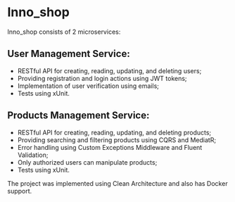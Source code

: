 # Inno_shop

Inno_shop consists of 2 microservices:

## User Management Service:

- RESTful API for creating, reading, updating, and deleting users;
- Providing registration and login actions using JWT tokens;
- Implementation of user verification using emails;
- Tests using xUnit.

## Products Management Service:

- RESTful API for creating, reading, updating, and deleting products;
- Providing searching and filtering products using CQRS and MediatR;
- Error handling using Custom Exceptions Middleware and Fluent Validation;
- Only authorized users can manipulate products;
- Tests using xUnit.

The project was implemented using Clean Architecture and also has Docker support.

